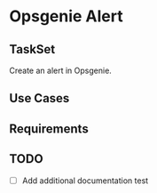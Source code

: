 # Opsgenie Alert

## TaskSet
Create an alert in Opsgenie.

## Use Cases

## Requirements

## TODO
- [ ] Add additional documentation
test
